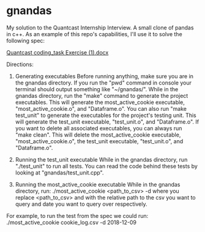 # gnandas
My solution to the Quantcast Internship Interview.
A small clone of pandas in c++. As an example of this repo's capabilities, I'll use it to solve the following spec:

[Quantcast coding_task Exercise (1).docx](https://github.com/ethangnibus/gnandas/files/8322796/Quantcast.coding_task.Exercise.1.docx)

Directions:
1) Generating executables 
Before running anything, make sure you are in the gnandas directory. If you run the "pwd" command in console your terminal should output something like "~/gnandas/". While in the gnandas directory, run the "make" command to generate the project executables. This will generate the most_active_cookie executable, "most_active_cookie.o", and "Dataframe.o". You can also run "make test_unit" to generate the executables for the project's testing unit. This will generate the test_unit executable, "test_unit.o", and "Dataframe.o". If you want to delete all associated executables, you can always run "make clean". This will delete the most_active_cookie executable, "most_active_cookie.o", the test_unit executable, "test_unit.o", and "Dataframe.o".

2) Running the test_unit executable
While in the gnandas directory, run "./test_unit" to run all tests. You can read the code behind these tests by looking at "gnandas/test_unit.cpp".

3) Running the most_active_cookie executable
While in the gnandas directory, run:
./most_active_cookie <path_to_csv> -d <date>
where you replace <path_to_csv> and <date> with the relative path to the csv you want to query and date you want to query over respectively.

For example, to run the test from the spec we could run:
./most_active_cookie cookie_log.csv -d 2018-12-09
